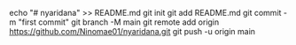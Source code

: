 echo "# nyaridana" >> README.md
git init
git add README.md
git commit -m "first commit"
git branch -M main
git remote add origin https://github.com/Ninomae01/nyaridana.git
git push -u origin main

